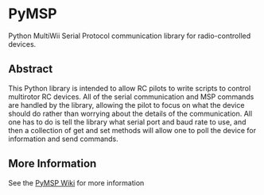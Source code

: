 # PyMSP
Python MultiWii Serial Protocol communication library for radio-controlled devices.

## Abstract
This Python library is intended to allow RC pilots to write scripts to control multirotor RC devices. All of the serial communication and MSP commands are handled by the library, allowing the pilot to focus on what the device should do rather than worrying about the details of the communication. All one has to do is tell the library what serial port and baud rate to use, and then a collection of get and set methods will allow one to poll the device for information and send commands.

## More Information
See the [PyMSP Wiki](https://github.com/ke4ukz/PyMSP/wiki) for more information